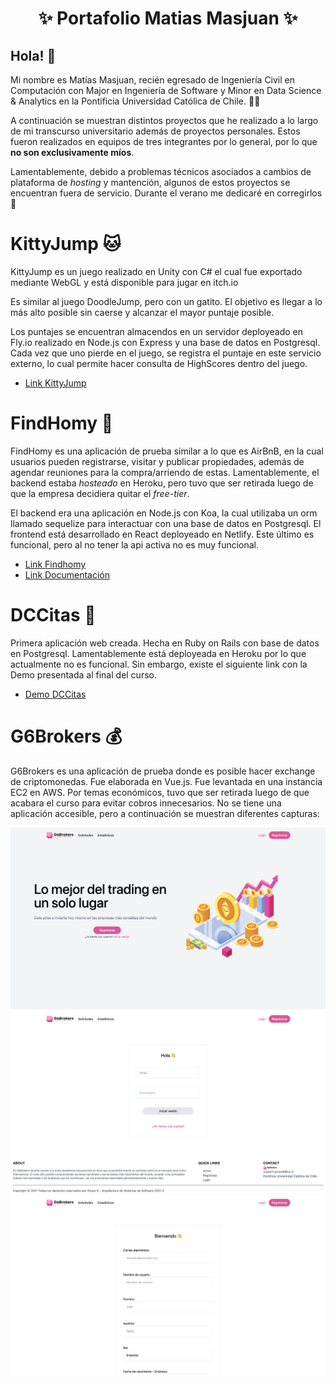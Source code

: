 <div align="center"><h1> ✨ Portafolio Matias Masjuan ✨ </h1></div>

## Hola! 👋

Mi nombre es Matías Masjuan, recién egresado de Ingeniería Civil en Computación con Major en Ingeniería de Software y Minor en Data Science & Analytics en la Pontificia Universidad Católica de Chile. 👨‍🎓

A continuación se muestran distintos proyectos que he realizado a lo largo de mi transcurso universitario además de proyectos personales. Estos fueron realizados en equipos de tres integrantes por lo general, por lo que **no son exclusivamente míos**. 

Lamentablemente, debido a problemas técnicos asociados a cambios de plataforma de *hosting* y mantención, algunos de estos proyectos se encuentran fuera de servicio. Durante el verano me dedicaré en corregirlos 🔧


# KittyJump 🐱

KittyJump es un juego realizado en Unity con C# el cual fue exportado mediante WebGL y está disponible para jugar en itch.io

Es similar al juego DoodleJump, pero con un gatito. El objetivo es llegar a lo más alto posible sin caerse y alcanzar el mayor puntaje posible. 

Los puntajes se encuentran almacendos en un servidor deployeado en Fly.io realizado en Node.js con Express y una base de datos en Postgresql. Cada vez que uno pierde en el juego, se registra el puntaje en este servicio externo, lo cual permite hacer consulta de HighScores dentro del juego.

* [Link KittyJump](https://maytarok.itch.io/kittyjump?secret=O5KMzTtdGS7ecb23oVp2oTSzrr8)





# FindHomy 🏡

FindHomy es una aplicación de prueba similar a lo que es AirBnB, en la cual usuarios pueden registrarse, visitar y publicar propiedades, además de agendar reuniones para la compra/arriendo de estas. Lamentablemente, el backend estaba *hosteado* en Heroku, pero tuvo que ser retirada luego de que la empresa decidiera quitar el *free-tier*.

El backend era una aplicación en Node.js con Koa, la cual utilizaba un orm llamado sequelize para interactuar con una base de datos en Postgresql. El frontend está desarrollado en React deployeado en Netlify. Este último es funcional, pero al no tener la api activa no es muy funcional.

* [Link Findhomy](https://find-homy.netlify.app/)
* [Link Documentación](https://documenter.getpostman.com/view/16206670/TzeTKq3n)

# DCCitas 🍷

Primera aplicación web creada. Hecha en Ruby on Rails con base de datos en Postgresql. Lamentablemente está deployeada en Heroku por lo que actualmente no es funcional. Sin embargo, existe el siguiente link con la Demo presentada al final del curso.
* [Demo DCCitas](https://youtu.be/0yxpABOVMQ4)

# G6Brokers 💰

G6Brokers es una aplicación de prueba donde es posible hacer exchange de criptomonedas. Fue elaborada en Vue.js. Fue levantada en una instancia EC2 en AWS. Por temas económicos, tuvo que ser retirada luego de que acabara el curso para evitar cobros innecesarios. No se tiene una aplicación accesible, pero a continuación se muestran diferentes capturas:

<div align="center"><img src="pictures/brokers-home.png"/></div>
<div align="center"><img src="pictures/brokers-login.png"/></div>
<div align="center"><img src="pictures/brokers-register.png"/></div>